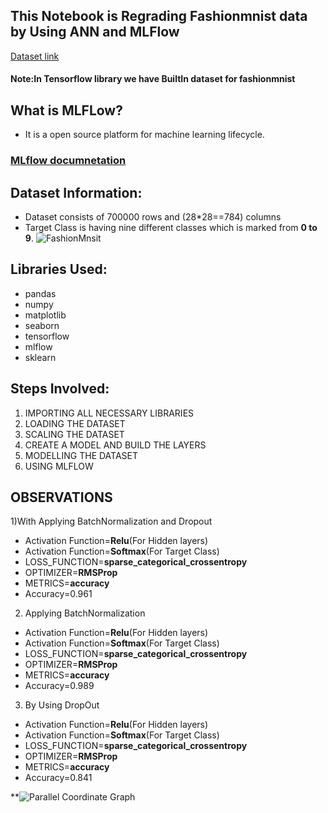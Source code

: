 ## This Notebook is Regrading Fashionmnist data by Using ANN and MLFlow
[Dataset link](https://www.kaggle.com/datasets/zalando-research/fashionmnist)
#### Note:In Tensorflow library we have BuiltIn dataset for fashionmnist
## What is MLFLow?
* It is a open source platform for machine learning lifecycle.
### [MLflow documnetation](https://www.mlflow.org/docs/latest/index.html)
## Dataset Information:

* Dataset consists of 700000 rows and (28*28==784) columns
* Target Class is having  nine different classes which is  marked from **0 to 9**.
![FashionMnsit](https://machinelearningmastery.com/wp-content/uploads/2019/02/Plot-of-a-Subset-of-Images-from-the-Fashion-MNIST-Dataset-1024x768.png)
## Libraries Used:
* pandas
* numpy
* matplotlib
* seaborn
* tensorflow
* mlflow
* sklearn
## Steps Involved:
1) IMPORTING ALL NECESSARY LIBRARIES
2) LOADING THE DATASET
3) SCALING THE DATASET
4) CREATE A MODEL AND BUILD THE LAYERS
5) MODELLING THE DATASET
6) USING MLFLOW

## OBSERVATIONS

1)With Applying BatchNormalization and Dropout
  * Activation Function=**Relu**(For Hidden layers)
  * Activation Function=**Softmax**(For Target Class)
  * LOSS_FUNCTION=**sparse_categorical_crossentropy**
  * OPTIMIZER=**RMSProp**
  * METRICS=**accuracy**
  * Accuracy=0.961
  
2) Applying BatchNormalization
  * Activation Function=**Relu**(For Hidden layers)
  * Activation Function=**Softmax**(For Target Class)
  * LOSS_FUNCTION=**sparse_categorical_crossentropy**
  * OPTIMIZER=**RMSProp**
  * METRICS=**accuracy**
  * Accuracy=0.989

3) By Using DropOut
  * Activation Function=**Relu**(For Hidden layers)
  * Activation Function=**Softmax**(For Target Class)
  * LOSS_FUNCTION=**sparse_categorical_crossentropy**
  * OPTIMIZER=**RMSProp**
  * METRICS=**accuracy**
  * Accuracy=0.841

**![Parallel Coordinate Graph]()

